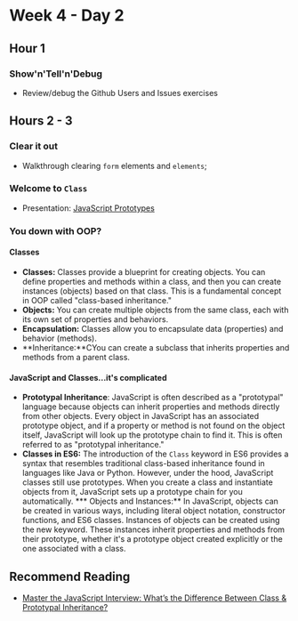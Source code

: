 # Week 4 - Day 2

## Hour 1

### Show'n'Tell'n'Debug

* Review/debug the Github Users and Issues exercises

## Hours 2 - 3

### Clear it out

* Walkthrough clearing `form` elements and `elements`;

### Welcome to `Class`

* Presentation: [JavaScript Prototypes](https://docs.google.com/presentation/d/1o_7-TJMjTDkLj7awAkdyP7hThlV-rgay_d_TJi_oMz0/edit?usp=sharing)

### You down with OOP?

#### Classes

* **Classes:** Classes provide a blueprint for creating objects. You can define properties and methods within a class, and then you can create instances (objects) based on that class. This is a fundamental concept in OOP called "class-based inheritance."
* **Objects:** You can create multiple objects from the same class, each with its own set of properties and behaviors.
* **Encapsulation:** Classes allow you to encapsulate data (properties) and behavior (methods).
* **Inheritance:**CYou can create a subclass that inherits properties and methods from a parent class.

#### JavaScript and Classes...it's complicated

* **Prototypal Inheritance**: JavaScript is often described as a "prototypal" language because objects can inherit properties and methods directly from other objects. Every object in JavaScript has an associated prototype object, and if a property or method is not found on the object itself, JavaScript will look up the prototype chain to find it. This is often referred to as "prototypal inheritance."
* **Classes in ES6:** The introduction of the `Class` keyword in ES6 provides a syntax that resembles traditional class-based inheritance found in languages like Java or Python. However, under the hood, JavaScript classes still use prototypes. When you create a class and instantiate objects from it, JavaScript sets up a prototype chain for you automatically.
*** Objects and Instances:** In JavaScript, objects can be created in various ways, including literal object notation, constructor functions, and ES6 classes. Instances of objects can be created using the new keyword. These instances inherit properties and methods from their prototype, whether it's a prototype object created explicitly or the one associated with a class.

## Recommend Reading

* [Master the JavaScript Interview: What’s the Difference Between Class & Prototypal Inheritance?](https://medium.com/javascript-scene/master-the-javascript-interview-what-s-the-difference-between-class-prototypal-inheritance-e4cd0a7562e9)